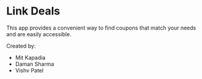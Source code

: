 # Link Deals
This app provides a convenient way to find coupons that match your needs and are easily accessible.

Created by:
- Mit Kapadia
- Daman Sharma
- Vishv Patel
